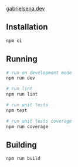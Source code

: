 [gabrielsena.dev](https://gabrielsena.dev)

## Installation
```bash
npm ci
```

## Running

```bash
# run on development mode
npm run dev

# run lint
npm run lint

# run unit tests
npm test

# run unit tests coverage
npm run coverage
```

## Building

```bash
npm run build
```
